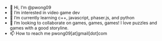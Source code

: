 - 👋 Hi, I’m @pwong09
- 👀 I’m interested in video game dev
- 🌱 I’m currently learning c++, javascript, phaser.js, and python
- 💞️ I’m looking to collaborate on games, games, games! I love puzzles and games with a good storyline.
- 📫 How to reach me pwong09[at]gmail[dot]com


